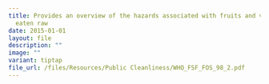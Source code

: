 ```yaml
---
title: Provides an overview of the hazards associated with fruits and vegetables
  eaten raw
date: 2015-01-01
layout: file
description: ""
image: ""
variant: tiptap
file_url: /files/Resources/Public Cleanliness/WHO_FSF_FOS_98_2.pdf
---
```

